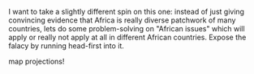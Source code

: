 I want to take a slightly different spin on this one: instead of just giving convincing evidence that Africa is really diverse patchwork of many countries, lets do some problem-solving on "African issues" which will apply or really not apply at all in different African countries. Expose the falacy by running head-first into it.

map projections!
